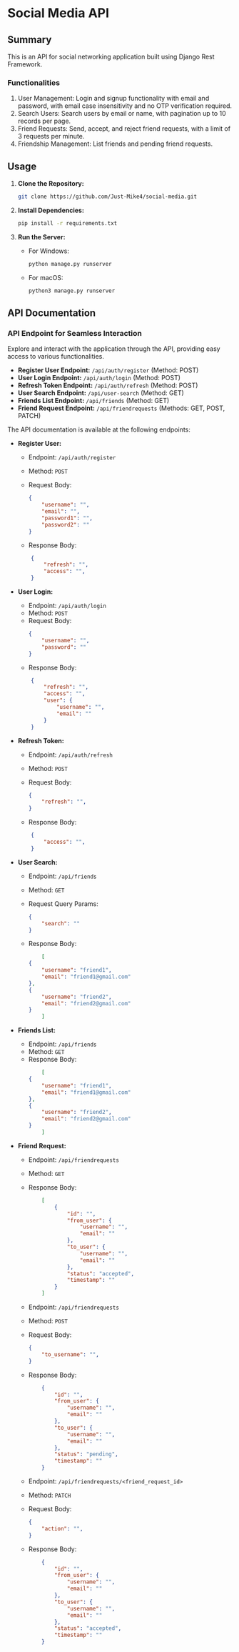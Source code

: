 # Social Media API
## Summary
This is an API for social networking application built using Django Rest Framework.

### Functionalities
1. User Management: Login and signup functionality with email and password, with email case insensitivity and no OTP verification required.
2. Search Users: Search users by email or name, with pagination up to 10 records per page.
3. Friend Requests: Send, accept, and reject friend requests, with a limit of 3 requests per minute.
4. Friendship Management: List friends and pending friend requests.

## Usage
1. **Clone the Repository:**
    ```bash
    git clone https://github.com/Just-Mike4/social-media.git
    ```

2. **Install Dependencies:**
    ```bash
    pip install -r requirements.txt
    ```

3. **Run the Server:**
    - For Windows:
        ```bash
        python manage.py runserver
        ```
    - For macOS:
        ```bash
        python3 manage.py runserver
        ```

## API Documentation
### API Endpoint for Seamless Interaction
Explore and interact with the application through the API, providing easy access to various functionalities.
- **Register User Endpoint:** `/api/auth/register` (Method: POST)
- **User Login Endpoint:** `/api/auth/login` (Method: POST)
- **Refresh Token Endpoint:**  `/api/auth/refresh` (Method: POST)
- **User Search Endpoint:**  `/api/user-search` (Method: GET)
- **Friends List Endpoint:**  `/api/friends` (Method: GET)
- **Friend Request Endpoint:**  `/api/friendrequests` (Methods: GET, POST, PATCH)




The API documentation is available at the following endpoints:

- **Register User:**
    - Endpoint: `/api/auth/register`
    - Method: `POST`
    - Request Body:
        ```json
        {
            "username": "",
            "email": "",
            "password1": "",
            "password2": ""
        }
        ```

    - Response Body: 
    ``` json
        {
            "refresh": "",
            "access": "",
        }
    ```

- **User Login:**
    - Endpoint: `/api/auth/login`
    - Method: `POST`
    - Request Body:
        ```json
        {
            "username": "",
            "password": ""
        }
        ```
    - Response Body: 
    ``` json
        {
            "refresh": "",
            "access": "",
            "user": {
                "username": "",
                "email": ""
            }
        }
    ```

- **Refresh Token:**
    - Endpoint: `/api/auth/refresh`
    - Method: `POST`
    - Request Body:
        ```json
        {
            "refresh": "",
        }
        ```

    - Response Body: 
    ```json
        {
            "access": "",
        }
    ```
- **User Search:**
    - Endpoint: `/api/friends`
    - Method: `GET`
    - Request Query Params:
        ```json
        {
            "search": "" 
        }
        ```

    - Response Body:
        ``` json
            [
        {
            "username": "friend1",
            "email": "friend1@gmail.com"
        },
        {
            "username": "friend2",
            "email": "friend2@gmail.com"
        }
            ]
        ```

        
- **Friends List:**
    - Endpoint: `/api/friends`
    - Method: `GET`
    - Response Body:
        ``` json
            [
        {
            "username": "friend1",
            "email": "friend1@gmail.com"
        },
        {
            "username": "friend2",
            "email": "friend2@gmail.com"
        }
            ]
        ```

- **Friend Request:**
    - Endpoint: `/api/friendrequests`
    - Method: `GET`
    - Response Body:
        ``` json
            [
                {
                    "id": "",
                    "from_user": {
                        "username": "",
                        "email": ""
                    },
                    "to_user": {
                        "username": "",
                        "email": ""
                    },
                    "status": "accepted",
                    "timestamp": ""
                }
            ]
        ```


    - Endpoint: `/api/friendrequests`
    - Method: `POST`
    - Request Body:
        ```json
        {
            "to_username": "",
        }
        ```

    - Response Body:
    
        ``` json
            {
                "id": "",
                "from_user": {
                    "username": "",
                    "email": ""
                },
                "to_user": {
                    "username": "",
                    "email": ""
                },
                "status": "pending",
                "timestamp": ""
            }
        ```


    - Endpoint: `/api/friendrequests/<friend_request_id>`
    - Method: `PATCH`
    - Request Body:
        ```json
        {
            "action": "",
        }
        ```
        
    - Response Body:
        ``` json
            {
                "id": "",
                "from_user": {
                    "username": "",
                    "email": ""
                },
                "to_user": {
                    "username": "",
                    "email": ""
                },
                "status": "accepted",
                "timestamp": ""
            }
        ```

